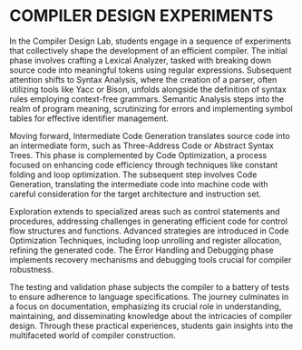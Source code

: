 # COMPILER DESIGN EXPERIMENTS
In the Compiler Design Lab, students engage in a sequence of experiments that collectively shape the development of an efficient compiler. The initial phase involves crafting a Lexical Analyzer, tasked with breaking down source code into meaningful tokens using regular expressions. Subsequent attention shifts to Syntax Analysis, where the creation of a parser, often utilizing tools like Yacc or Bison, unfolds alongside the definition of syntax rules employing context-free grammars. Semantic Analysis steps into the realm of program meaning, scrutinizing for errors and implementing symbol tables for effective identifier management.

Moving forward, Intermediate Code Generation translates source code into an intermediate form, such as Three-Address Code or Abstract Syntax Trees. This phase is complemented by Code Optimization, a process focused on enhancing code efficiency through techniques like constant folding and loop optimization. The subsequent step involves Code Generation, translating the intermediate code into machine code with careful consideration for the target architecture and instruction set.

Exploration extends to specialized areas such as control statements and procedures, addressing challenges in generating efficient code for control flow structures and functions. Advanced strategies are introduced in Code Optimization Techniques, including loop unrolling and register allocation, refining the generated code. The Error Handling and Debugging phase implements recovery mechanisms and debugging tools crucial for compiler robustness.

The testing and validation phase subjects the compiler to a battery of tests to ensure adherence to language specifications. The journey culminates in a focus on documentation, emphasizing its crucial role in understanding, maintaining, and disseminating knowledge about the intricacies of compiler design. Through these practical experiences, students gain insights into the multifaceted world of compiler construction.
